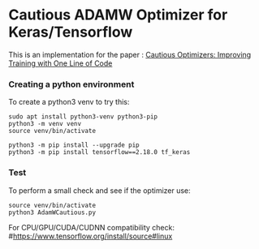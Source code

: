 # Cautious ADAMW Optimizer for Keras/Tensorflow

This is an implementation for the paper : [Cautious Optimizers: Improving Training with One Line of Code](https://arxiv.org/abs/2411.16085)

### Creating a python environment

To create a python3 venv to try this:
```
sudo apt install python3-venv python3-pip
python3 -m venv venv
source venv/bin/activate

python3 -m pip install --upgrade pip
python3 -m pip install tensorflow==2.18.0 tf_keras
```

### Test

To perform a small check and see if the optimizer use:
```
source venv/bin/activate
python3 AdamWCautious.py
```

For CPU/GPU/CUDA/CUDNN compatibility check: 
#https://www.tensorflow.org/install/source#linux

